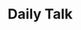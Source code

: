 ---
title: Daily Talk
description: 日常谈话/交流/杂谈
image: cover.jpg

# Badge style
style:
    background: "#99948B"
    color: "#fff"
---